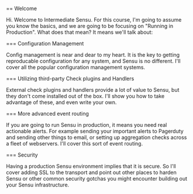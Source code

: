 == Welcome

Hi. Welcome to Intermediate Sensu. For this course, I'm going to assume you know the basics, and we are going to be focusing on "Running in Production". What does that mean? It means we'll talk about:

=== Configuration Management

Config management is near and dear to my heart. It is the key to getting reproducable configuration for any system, and Sensu is no different. I'll cover all the popular configuration management systems.

=== Utilizing third-party Check plugins and Handlers

External check plugins and handlers provide a lot of value to Sensu, but they don't come installed out of the box. I'll show you how to take advantage of these, and even write your own.

=== More advanced event routing

If you are going to run Sensu in production, it means you need real actionable alerts. For example sending your important alerts to Pagerduty and sending other things to email, or setting up aggregation checks across a fleet of webservers. I'll cover this sort of event routing.

=== Security

Having a production Sensu environment implies that it is secure. So I'll cover adding SSL to the transport and point out other places to harden Sensu or other common security gotchas you might encounter building out your Sensu infrastructure.


